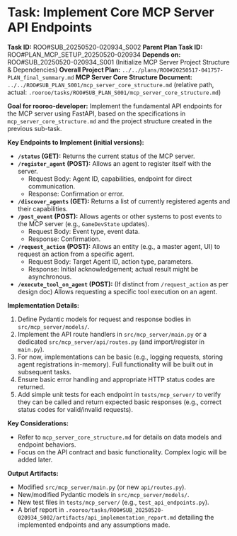# Task: Implement Core MCP Server API Endpoints

**Task ID:** ROO#SUB_20250520-020934_S002
**Parent Plan Task ID:** ROO#PLAN_MCP_SETUP_20250520-020934
**Depends on:** ROO#SUB_20250520-020934_S001 (Initialize MCP Server Project Structure & Dependencies)
**Overall Project Plan:** `../../plans/ROO#20250517-041757-PLAN_final_summary.md`
**MCP Server Core Structure Document:** `../../ROO#SUB_PLAN_S001/mcp_server_core_structure.md` (relative path, actual: `.rooroo/tasks/ROO#SUB_PLAN_S001/mcp_server_core_structure.md`)

**Goal for rooroo-developer:**
Implement the fundamental API endpoints for the MCP server using FastAPI, based on the specifications in `mcp_server_core_structure.md` and the project structure created in the previous sub-task.

**Key Endpoints to Implement (initial versions):**
*   **`/status` (GET):** Returns the current status of the MCP server.
*   **`/register_agent` (POST):** Allows an agent to register itself with the server.
    *   Request Body: Agent ID, capabilities, endpoint for direct communication.
    *   Response: Confirmation or error.
*   **`/discover_agents` (GET):** Returns a list of currently registered agents and their capabilities.
*   **`/post_event` (POST):** Allows agents or other systems to post events to the MCP server (e.g., `GameDevState` updates).
    *   Request Body: Event type, event data.
    *   Response: Confirmation.
*   **`/request_action` (POST):** Allows an entity (e.g., a master agent, UI) to request an action from a specific agent.
    *   Request Body: Target Agent ID, action type, parameters.
    *   Response: Initial acknowledgement; actual result might be asynchronous.
*   **`/execute_tool_on_agent` (POST):** (If distinct from `/request_action` as per design doc) Allows requesting a specific tool execution on an agent.

**Implementation Details:**
1.  Define Pydantic models for request and response bodies in `src/mcp_server/models/`.
2.  Implement the API route handlers in `src/mcp_server/main.py` or a dedicated `src/mcp_server/api/routes.py` (and import/register in `main.py`).
3.  For now, implementations can be basic (e.g., logging requests, storing agent registrations in-memory). Full functionality will be built out in subsequent tasks.
4.  Ensure basic error handling and appropriate HTTP status codes are returned.
5.  Add simple unit tests for each endpoint in `tests/mcp_server/` to verify they can be called and return expected basic responses (e.g., correct status codes for valid/invalid requests).

**Key Considerations:**
*   Refer to `mcp_server_core_structure.md` for details on data models and endpoint behaviors.
*   Focus on the API contract and basic functionality. Complex logic will be added later.

**Output Artifacts:**
*   Modified `src/mcp_server/main.py` (or new `api/routes.py`).
*   New/modified Pydantic models in `src/mcp_server/models/`.
*   New test files in `tests/mcp_server/` (e.g., `test_api_endpoints.py`).
*   A brief report in `.rooroo/tasks/ROO#SUB_20250520-020934_S002/artifacts/api_implementation_report.md` detailing the implemented endpoints and any assumptions made.